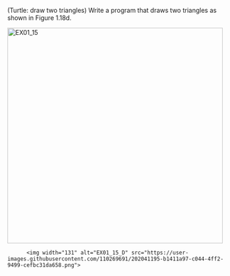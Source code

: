 (Turtle: draw two triangles) Write a program that draws two triangles as shown in
Figure 1.18d.

<img width="485" alt="EX01_15" src="https://user-images.githubusercontent.com/110269691/202041162-e873a0c5-f112-4405-b33d-f5e18e7c2a0d.png">


          <img width="131" alt="EX01_15_D" src="https://user-images.githubusercontent.com/110269691/202041195-b1411a97-c044-4ff2-9499-cefbc31da658.png">
